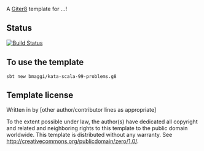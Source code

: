 A [Giter8][g8] template for ...!


Status 
----------------------

[![Build Status](https://travis-ci.org/bmaggi/kata-scala-99-problems.g8.svg?branch=master)](https://travis-ci.org/bmaggi/kata-scala-99-problems.g8)


To use the template
----------------
```
sbt new bmaggi/kata-scala-99-problems.g8
```

Template license
----------------
Written in <YEAR> by <AUTHOR NAME> <AUTHOR E-MAIL ADDRESS>
[other author/contributor lines as appropriate]

To the extent possible under law, the author(s) have dedicated all copyright and related
and neighboring rights to this template to the public domain worldwide.
This template is distributed without any warranty. See <http://creativecommons.org/publicdomain/zero/1.0/>.

[g8]: http://www.foundweekends.org/giter8/
